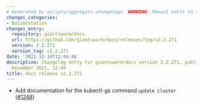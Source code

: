 ```yaml
---
# Generated by scripts/aggregate-changelogs. WARNING: Manual edits to this files will be overwritten.
changes_categories:
- Documentation
changes_entry:
  repository: giantswarm/docs
  url: https://github.com/giantswarm/docs/releases/tag/v2.2.271
  version: 2.2.271
  version_tag: v2.2.271
date: '2021-12-14T12:44:46'
description: Changelog entry for giantswarm/docs version 2.2.271, published on 14
  December 2021, 12:44
title: docs release v2.2.271
---
```


- Add documentation for the kubectl-gs command `update cluster` ([#1248](https://github.com/giantswarm/docs/pull/1248))
